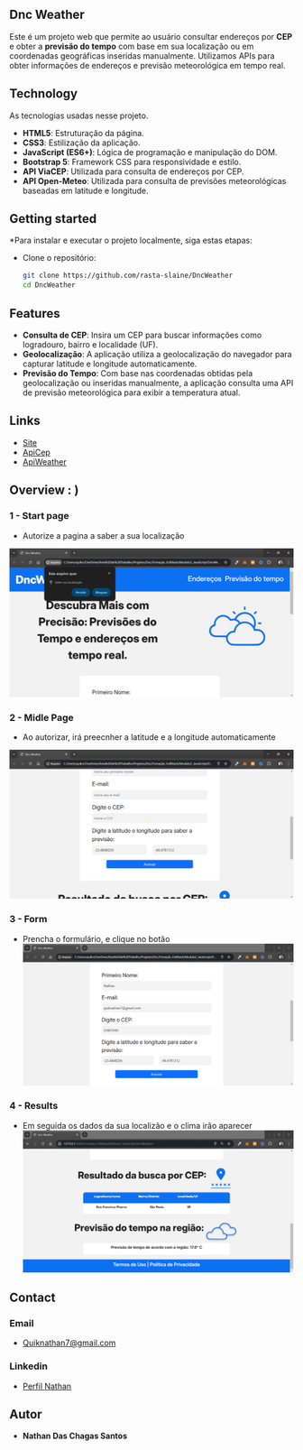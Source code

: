 
## Dnc Weather
Este é um projeto web que permite ao usuário consultar endereços por **CEP** e obter a **previsão do tempo** com base em sua localização ou em coordenadas geográficas inseridas manualmente.
Utilizamos APIs para obter informações de endereços e previsão meteorológica em tempo real.


## Technology 

As tecnologias usadas nesse projeto.

- **HTML5**: Estruturação da página.
- **CSS3**: Estilização da aplicação.
- **JavaScript (ES6+)**: Lógica de programação e manipulação do DOM.
- **Bootstrap 5**: Framework CSS para responsividade e estilo.
- **API ViaCEP**: Utilizada para consulta de endereços por CEP.
- **API Open-Meteo**: Utilizada para consulta de previsões meteorológicas baseadas em latitude e longitude.




## Getting started

*Para instalar e executar o projeto localmente, siga estas etapas:

* Clone o repositório:
   ```bash
   git clone https://github.com/rasta-slaine/DncWeather
   cd DncWeather
   ```
   
## Features

- **Consulta de CEP**: Insira um CEP para buscar informações como logradouro, bairro e localidade (UF).
- **Geolocalização**: A aplicação utiliza a geolocalização do navegador para capturar latitude e longitude automaticamente.
- **Previsão do Tempo**: Com base nas coordenadas obtidas pela geolocalização ou inseridas manualmente, a aplicação consulta uma API de previsão meteorológica para exibir a temperatura atual.


## Links
- [Site](https://landingpagearquiteturanathan.netlify.app/)
- [ApiCep](https://viacep.com.br/)
- [ApiWeather](https://open-meteo.com/en/docs/)


## Overview : )

### 1 - Start page 
- Autorize a pagina a saber a sua localização

![Start Page](https://github.com/rasta-slaine/DncWeather/blob/main/assets/img/git/img-1.png)

### 2 - Midle Page
- Ao autorizar, irá preecnher a latitude e a longitude automaticamente

![Midle Page](https://github.com/rasta-slaine/DncWeather/blob/main/assets/img/git/img-2.png)

### 3 - Form
- Prencha o formulário, e clique no botão
![Form](https://github.com/rasta-slaine/DncWeather/blob/main/assets/img/git/img-3.png)

### 4 - Results
- Em seguida os dados da sua localizão e o clima irão aparecer
![results](https://github.com/rasta-slaine/DncWeather/blob/main/assets/img/git/img-4.png)


## Contact
 ### Email  
   * Quiknathan7@gmail.com
 ### Linkedin 
   * [Perfil Nathan](https://www.linkedin.com/in/nathan-das-chagas-santos-862179185/)

  ## Autor

  * **Nathan Das Chagas Santos** 